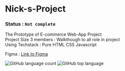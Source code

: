 # Nick-s-Project
### Status : `Not complete`
The Prototype of E-commerce Web-App Project\
Project Size 3 members : Walkthough to all role in project\
Using Techstack : Pure HTML CSS Javascript

Figma : [Link to Figma](https://www.figma.com/file/6uhcLbU8wTwZlbyHrhqmWQ/Unibake-Unipage?node-id=0%3A1 "Unibake Page Figma")

![GitHub language count](https://img.shields.io/github/languages/count/Nick-solich/WebUnibake)
![GitHub top language](https://img.shields.io/github/languages/top/Nick-solich/WebUnibake?color=yellow)
